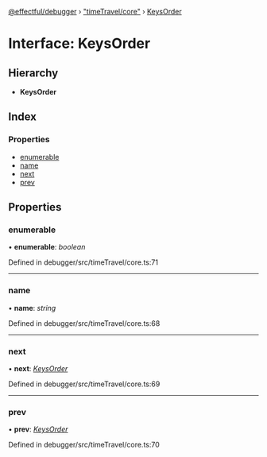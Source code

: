 [@effectful/debugger](../README.md) › ["timeTravel/core"](../modules/_timetravel_core_.md) › [KeysOrder](_timetravel_core_.keysorder.md)

# Interface: KeysOrder

## Hierarchy

* **KeysOrder**

## Index

### Properties

* [enumerable](_timetravel_core_.keysorder.md#enumerable)
* [name](_timetravel_core_.keysorder.md#name)
* [next](_timetravel_core_.keysorder.md#next)
* [prev](_timetravel_core_.keysorder.md#prev)

## Properties

###  enumerable

• **enumerable**: *boolean*

Defined in debugger/src/timeTravel/core.ts:71

___

###  name

• **name**: *string*

Defined in debugger/src/timeTravel/core.ts:68

___

###  next

• **next**: *[KeysOrder](_timetravel_core_.keysorder.md)*

Defined in debugger/src/timeTravel/core.ts:69

___

###  prev

• **prev**: *[KeysOrder](_timetravel_core_.keysorder.md)*

Defined in debugger/src/timeTravel/core.ts:70

